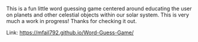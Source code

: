 This is a fun little word guessing game centered around educating the user on planets and other celestial objects within our solar system.  This is very much a work in progress!  Thanks for checking it out.

Link:  https://mfail792.github.io/Word-Guess-Game/
